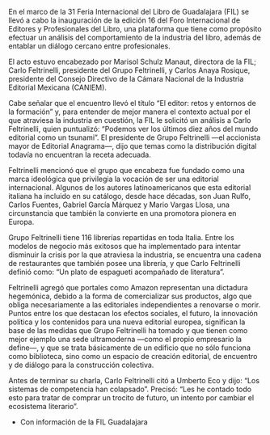 En el marco de la 31 Feria Internacional del Libro de Guadalajara (FIL) se llevó a cabo la inauguración de la edición 16 del Foro Internacional de Editores y Profesionales del Libro, una plataforma que tiene como propósito efectuar un análisis del comportamiento de la industria del libro, además de entablar un diálogo cercano entre profesionales.

El acto estuvo encabezado por Marisol Schulz Manaut, directora de la FIL; Carlo Feltrinelli, presidente del Grupo Feltrinelli, y Carlos Anaya Rosique, presidente del Consejo Directivo de la Cámara Nacional de la Industria Editorial Mexicana (CANIEM).

Cabe señalar que el encuentro llevó el título “El editor: retos y entornos de la formación” y, para entender de mejor manera el contexto actual por el que atraviesa la industria en cuestión, la FIL le solicitó un análisis a Carlo Feltrinelli, quien puntualizó: “Podemos ver los últimos diez años del mundo editorial como un tsunami”. El presidente de Grupo Feltrinelli —el accionista mayor de Editorial Anagrama—, dijo que temas como la distribución digital todavía no encuentran la receta adecuada.

Feltrinelli mencionó que el grupo que encabeza fue fundado como una marca ideológica que privilegia la vocación de ser una editorial internacional. Algunos de los autores latinoamericanos que esta editorial italiana ha incluido en su catálogo, desde hace décadas, son Juan Rulfo, Carlos Fuentes, Gabriel García Márquez y Mario Vargas Llosa, una circunstancia que también la convierte en una promotora pionera en Europa.

Grupo Feltrinelli tiene 116 librerías repartidas en toda Italia. Entre los modelos de negocio más exitosos que ha implementado para intentar disminuir la crisis por la que atraviesa la industria, se encuentra una cadena de restaurantes que también posee una librería, y que Carlo Feltrinelli definió como: “Un plato de espagueti acompañado de literatura”.

Feltrinelli agregó que portales como Amazon representan una dictadura hegemónica, debido a la forma de comercializar sus productos, algo que obliga necesariamente a las editoriales independientes a renovarse o morir. Puntos entre los que destacan los efectos sociales, el futuro, la innovación política y los contenidos para una nueva editorial europea, significan la base de las medidas que Grupo Feltrinelli ha tomado y que tienen como mejor ejemplo una sede ultramoderna —como el propio empresario la define—, y que se trata básicamente de un edificio que no sólo funciona como biblioteca, sino como un espacio de creación editorial, de encuentro y de diálogo para la construcción colectiva.

Antes de terminar su charla, Carlo Feltrinelli citó a Umberto Eco y dijo: “Los sistemas de competencia han colapsado”. Precisó: “Les he contado todo esto para tratar de comprar un trocito de futuro, un intento por cambiar el ecosistema literario”.

* Con información de la FIL Guadalajara